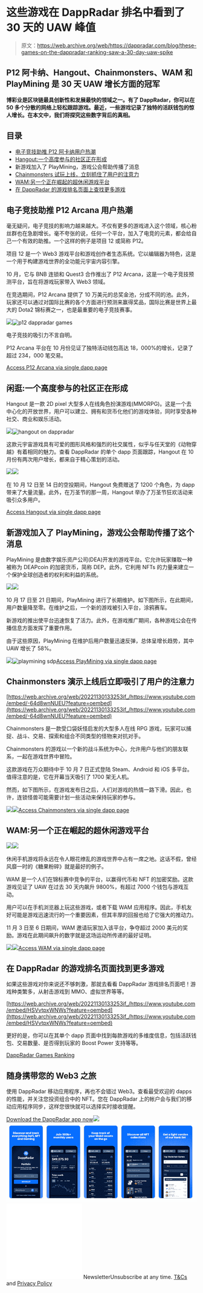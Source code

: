 # 这些游戏在 DappRadar 排名中看到了 30 天的 UAW 峰值

> 原文：<https://web.archive.org/web/https://dappradar.com/blog/these-games-on-the-dappradar-ranking-saw-a-30-day-uaw-spike>

## P12 阿卡纳、Hangout、Chainmonsters、WAM 和 PlayMining 是 30 天 UAW 增长方面的冠军

**博彩业是区块链最具创新性和发展最快的领域之一。有了 DappRadar，你可以在 50 多个分散的网络上轻松跟踪游戏。最近，一些游戏记录了独特的活跃钱包的惊人增长。在本文中，我们将探究这些数字背后的真相。**

## 目录

*   [电子竞技助推 P12 阿卡纳用户热潮](https://web.archive.org/web/20221130133253/https://dappradar.com/blog/these-games-on-the-dappradar-ranking-saw-a-30-day-uaw-spike/#p12)
*   [Hangout:一个高度参与的社区正在形成](https://web.archive.org/web/20221130133253/https://dappradar.com/blog/these-games-on-the-dappradar-ranking-saw-a-30-day-uaw-spike/#hangout)
*   新游戏加入了 PlayMining，游戏公会帮助传播了消息
*   [Chainmonsters 试玩上线，立刻抓住了用户的注意力](https://web.archive.org/web/20221130133253/https://dappradar.com/blog/these-games-on-the-dappradar-ranking-saw-a-30-day-uaw-spike/#chainmonsters)
*   [WAM:另一个正在崛起的超休闲游戏平台](https://web.archive.org/web/20221130133253/https://dappradar.com/blog/these-games-on-the-dappradar-ranking-saw-a-30-day-uaw-spike/#WAM)
*   [在 DappRadar 的游戏排名页面上查找更多游戏](https://web.archive.org/web/20221130133253/https://dappradar.com/blog/these-games-on-the-dappradar-ranking-saw-a-30-day-uaw-spike/#more)

## 电子竞技助推 P12 Arcana 用户热潮

毫无疑问，电子竞技的影响力越来越大。不仅有更多的游戏进入这个领域，核心粉丝群也在急剧增长。毫不夸张的说，任何一个平台，加入了电竞的元素，都会给自己一个有效的助推。一个这样的例子是项目 12 或简称 P12。

项目 12 是一个 Web3 游戏平台和游戏创作者生态系统。它以编辑器为特色，这是一个用于构建游戏世界的全功能元宇宙内容引擎。

10 月，它与 BNB 连锁和 Quest3 合作推出了 P12 Arcana，这是一个电子竞技预测平台，旨在将游戏玩家带入 Web3 领域。

在竞选期间，P12 Arcana 提供了 10 万美元的总奖金池，分成不同的池。此外，玩家还可以通过对国际比赛的各个方面进行预测来赢得奖品，国际比赛是世界上最大的 Dota2 锦标赛之一，也是最重要的电子竞技赛事。

![](img/c4f6fd1b7668a0440e035f70ce3c07c2.png)![p12 dappradar games](img/43a96cff4b40ac05c5efad31aded7b05.png)

电子竞技的吸引力不言自明。

P12 Arcana 平台在 10 月份见证了独特活动钱包高达 18，000%的增长，记录了超过 234，000 笔交易。

[Access P12 Arcana via single dapp page](https://web.archive.org/web/20221130133253/https://dappradar.com/multichain/games/p12-arcana)

## 闲逛:一个高度参与的社区正在形成

Hangout 是一款 2D pixel 大型多人在线角色扮演游戏(MMORPG)。这是一个去中心化的开放世界，用户可以建立、拥有和货币化他们的游戏体验，同时享受各种社交、商业和娱乐活动。

![](img/963b6379a3a90d26a331875a0e2950bd.png)![hangout on dappradar](img/f873971584bf1d7eebaa91a556d5e5a9.png)

这款元宇宙游戏具有可爱的图形风格和强烈的社交属性，似乎与任天堂的《动物穿越》有着相同的魅力。查看 DappRadar 的单个 dapp 页面跟踪，Hangout 在 10 月份有两次用户增长，都来自于精心策划的活动。

![](img/882e1debc1be2302c5e444359dd16d2d.png)![](img/c26c652195a0f49f56709d5a3ce373e3.png)

在 10 月 12 日至 14 日的空投期间，Hangout 免费赠送了 1200 个角色，为 dapp 带来了大量流量。此外，在万圣节的那一周，Hangout 举办了万圣节狂欢活动来吸引众多用户。

[Access Hangout via single dapp page](https://web.archive.org/web/20221130133253/https://dappradar.com/binance-smart-chain/games/hangout)

## 新游戏加入了 PlayMining，游戏公会帮助传播了这个消息

PlayMining 是由数字娱乐资产公司(DEA)开发的游戏平台。它允许玩家赚取一种被称为 DEAPcoin 的加密货币，简称 DEP。此外，它利用 NFTs 的力量来建立一个保护全球创造者的权利和利益的系统。

![](img/dbc8322ee604f13e10f58f7fcfaa7961.png)![](img/f915ba71978dca2fb6e502cff7a19f4d.png)

10 月 17 日至 21 日期间，PlayMining 进行了长期维护。如下图所示，在此期间，用户数量降至零。在维护之后，一个新的游戏被引入平台，涂鸦赛车。

新游戏的推出使平台迅速恢复了活力。此外，在游戏推广期间，各种游戏公会在传播信息方面发挥了重要作用。

由于这些原因，PlayMining 在维护后用户数量迅速反弹，总体呈增长趋势，其中 UAW 增长了 58%。

![](img/cf62fd483c916b794dbe5346296109b1.png)![playmining sdp](img/7562187e54fe9c8976262d71a4f7551e.png)[Access PlayMining via single dapp page](https://web.archive.org/web/20221130133253/https://dappradar.com/dep/games/playmining)

## Chainmonsters 演示上线后立即吸引了用户的注意力

[https://web.archive.org/web/20221130133253if_/https://www.youtube.com/embed/-64d8wnNUEU?feature=oembed](https://web.archive.org/web/20221130133253if_/https://www.youtube.com/embed/-64d8wnNUEU?feature=oembed)

Chainmonsters 是一款受口袋妖怪启发的大型多人在线 RPG 游戏，玩家可以捕捉、战斗、交易、探索和组合不同类型的怪物来对抗对手。

Chainmonsters 的游戏以一个新的战斗系统为中心，允许用户与他们的朋友联系，一起在游戏世界中冒险。

这款游戏在万众期待中于 10 月 7 日正式登陆 Steam、Android 和 iOS 多平台。值得注意的是，它在开幕当天吸引了 1700 架无人机。

然而，如下图所示，在游戏发布日之后，人们对游戏的热情一路下滑。因此，也许，连锁怪兽可能需要计划一些活动来保持玩家的参与。

![](img/882e1debc1be2302c5e444359dd16d2d.png)![](img/1068e4d98979387d670503c0c8fedbb1.png)[Access Chainmonsters via single dapp page](https://web.archive.org/web/20221130133253/https://dappradar.com/flow/games/chainmonsters)

## WAM:另一个正在崛起的超休闲游戏平台

![](img/ef6d5d9da980567bcf502b726d83c271.png)![](img/82fd61180868de45f1afdec6163fc787.png)

休闲手机游戏将永远在令人眼花缭乱的游戏世界中占有一席之地。这话不假，曾经风靡一时的《糖果粉碎》就是最好的例子。

WAM 是一个人们在锦标赛中竞争的平台，以赢得代币和 NFT 的加密奖励。这款游戏见证了 UAW 在过去 30 天内飙升 9800%，有超过 7000 个钱包与游戏互动。

用户可以在手机浏览器上玩这些游戏，或者下载 WAM 应用程序。因此，手机友好可能是游戏迅速流行的一个重要因素，但其丰厚的回报也给了它强大的推动力。

11 月 3 日至 6 日期间，WAM 邀请玩家加入该平台，争夺超过 2000 美元的奖励。游戏在此期间飙升的数字就是这场运动所传递的最好证明。

![](img/4dc2edf8d80019686038698ea68a92b8.png)![](img/ae51071ebc1033678594e90ee1b1ff8f.png)[Access WAM via single dapp page](https://web.archive.org/web/20221130133253/https://dappradar.com/binance-smart-chain/games/wam)

## 在 DappRadar 的游戏排名页面找到更多游戏

如果这些游戏对你来说还不够刺激，那就去看看 DappRadar 游戏排名页面吧！游戏种类繁多，从射击游戏到 MMO、虚拟世界等等。

[https://web.archive.org/web/20221130133253if_/https://www.youtube.com/embed/HSVvtpxWNWs?feature=oembed](https://web.archive.org/web/20221130133253if_/https://www.youtube.com/embed/HSVvtpxWNWs?feature=oembed)

更好的是，你可以在其单个 dapp 页面中找到每款游戏的多维度信息，包括活跃钱包、交易数量、是否得到玩家的 Boost Power 支持等等。

[DappRadar Games Ranking](https://web.archive.org/web/20221130133253/https://dappradar.com/rankings/category/games)

## 随身携带您的 Web3 之旅

使用 DappRadar 移动应用程序，再也不会错过 Web3。查看最受欢迎的 dapps 的性能，并关注您投资组合中的 NFT。您在 DappRadar 上的帐户会与我们的移动应用程序同步，这样您很快就可以选择实时接收提醒。

[Download the DappRadar app now](https://web.archive.org/web/20221130133253/https://dappradar.app.link/blog)[](https://web.archive.org/web/20221130133253/https://play.google.com/store/apps/details?id=com.portfolio.dappradar)[![](img/a3634373d68930c5d4e8a7fce618f91f.png)<picture>![](img/07d0affb0c602a1bd116530513b4f28f.png)</picture>](https://web.archive.org/web/20221130133253/https://play.google.com/store/apps/details?id=com.portfolio.dappradar)![](img/6d5a4a2d609c56e1a5771717e54ba759.png) NewsletterUnsubscribe at any time. [T&Cs](https://web.archive.org/web/20221130133253/https://dappradar.com/terms) and [Privacy Policy](https://web.archive.org/web/20221130133253/https://dappradar.com/privacy-policy)